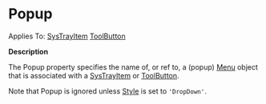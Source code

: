 




<h1 class="heading"><span class="name">Popup</span></h1>

Applies To: [SysTrayItem](./systrayitem.md) [ToolButton](./toolbutton.md)


**Description**


The Popup property specifies the name of, or ref to, a (popup) [Menu](./menu.md) object that is associated with a [SysTrayItem](./systrayitem.md) or [ToolButton](./toolbutton.md).


Note that Popup is ignored unless [Style](style.md) is set to `'DropDown'`.



